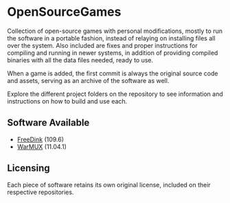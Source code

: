 # OpenSourceGames

Collection of open-source games with personal modifications, mostly to run the software in a portable fashion, instead of relaying on installing files all over the system. Also included are fixes and proper instructions for compiling and running in newer systems, in addition of providing compiled binaries with all the data files needed, ready to use.

When a game is added, the first commit is always the original source code and assets, serving as an archive of the software as well.

Explore the different project folders on the repository to see information and instructions on how to build and use each.

## Software Available

- [FreeDink](https://github.com/Hipnosis183/OpenSourceGames/tree/main/FreeDink) (109.6)
- [WarMUX](https://github.com/Hipnosis183/OpenSourceGames/tree/main/WarMUX) (11.04.1)

## Licensing

Each piece of software retains its own original license, included on their respective repositories.